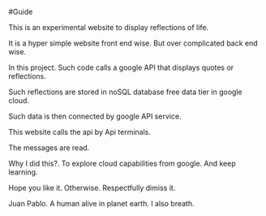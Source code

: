#Guide


This is an experimental website to display reflections of life. 

It is a hyper simple website front end wise. But over complicated back end wise. 

In this project. Such code calls a google API that displays quotes or reflections. 

Such reflections are stored in noSQL database free data tier in google cloud. 

Such data is then connected by google API service. 

This website calls the api by Api terminals. 

The messages are read. 

Why I did this?. To explore cloud capabilities from google. And keep learning. 


Hope you like it. Otherwise. Respectfully dimiss it. 


Juan Pablo. 
A human alive in planet earth. I also breath. 



